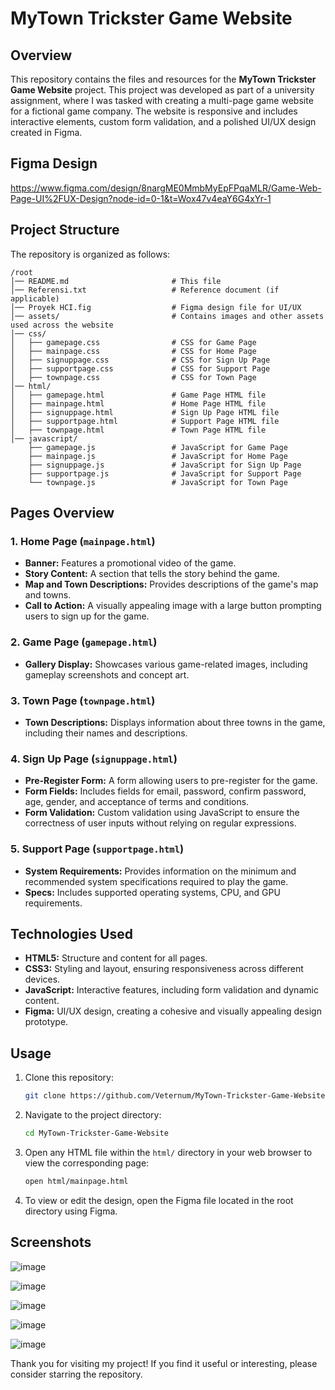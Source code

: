 # MyTown Trickster Game Website

## Overview

This repository contains the files and resources for the **MyTown Trickster Game Website** project. This project was developed as part of a university assignment, where I was tasked with creating a multi-page game website for a fictional game company. The website is responsive and includes interactive elements, custom form validation, and a polished UI/UX design created in Figma.

## Figma Design

https://www.figma.com/design/8nargME0MmbMyEpFPqaMLR/Game-Web-Page-UI%2FUX-Design?node-id=0-1&t=Wox47v4eaY6G4xYr-1

## Project Structure

The repository is organized as follows:

```
/root
│── README.md                       # This file
│── Referensi.txt                   # Reference document (if applicable)
│── Proyek HCI.fig                  # Figma design file for UI/UX
│── assets/                         # Contains images and other assets used across the website
│── css/
│   ├── gamepage.css                # CSS for Game Page
│   ├── mainpage.css                # CSS for Home Page
│   ├── signuppage.css              # CSS for Sign Up Page
│   ├── supportpage.css             # CSS for Support Page
│   ├── townpage.css                # CSS for Town Page
│── html/
│   ├── gamepage.html               # Game Page HTML file
│   ├── mainpage.html               # Home Page HTML file
│   ├── signuppage.html             # Sign Up Page HTML file
│   ├── supportpage.html            # Support Page HTML file
│   ├── townpage.html               # Town Page HTML file
│── javascript/
    ├── gamepage.js                 # JavaScript for Game Page
    ├── mainpage.js                 # JavaScript for Home Page
    ├── signuppage.js               # JavaScript for Sign Up Page
    ├── supportpage.js              # JavaScript for Support Page
    └── townpage.js                 # JavaScript for Town Page
```

## Pages Overview

### 1. Home Page (`mainpage.html`)
- **Banner:** Features a promotional video of the game.
- **Story Content:** A section that tells the story behind the game.
- **Map and Town Descriptions:** Provides descriptions of the game's map and towns.
- **Call to Action:** A visually appealing image with a large button prompting users to sign up for the game.

### 2. Game Page (`gamepage.html`)
- **Gallery Display:** Showcases various game-related images, including gameplay screenshots and concept art.

### 3. Town Page (`townpage.html`)
- **Town Descriptions:** Displays information about three towns in the game, including their names and descriptions.

### 4. Sign Up Page (`signuppage.html`)
- **Pre-Register Form:** A form allowing users to pre-register for the game.
- **Form Fields:** Includes fields for email, password, confirm password, age, gender, and acceptance of terms and conditions.
- **Form Validation:** Custom validation using JavaScript to ensure the correctness of user inputs without relying on regular expressions.

### 5. Support Page (`supportpage.html`)
- **System Requirements:** Provides information on the minimum and recommended system specifications required to play the game.
- **Specs:** Includes supported operating systems, CPU, and GPU requirements.

## Technologies Used

- **HTML5:** Structure and content for all pages.
- **CSS3:** Styling and layout, ensuring responsiveness across different devices.
- **JavaScript:** Interactive features, including form validation and dynamic content.
- **Figma:** UI/UX design, creating a cohesive and visually appealing design prototype.

## Usage

1. Clone this repository:

   ```bash
   git clone https://github.com/Veternum/MyTown-Trickster-Game-Website.git
   ```

2. Navigate to the project directory:

   ```bash
   cd MyTown-Trickster-Game-Website
   ```

3. Open any HTML file within the `html/` directory in your web browser to view the corresponding page:

   ```bash
   open html/mainpage.html
   ```

4. To view or edit the design, open the Figma file located in the root directory using Figma.

## Screenshots

![image](https://github.com/user-attachments/assets/66a4f84e-26e7-434f-a95d-dec848824719)

![image](https://github.com/user-attachments/assets/94c12371-8233-4897-935f-2fc922701af7)

![image](https://github.com/user-attachments/assets/c551d596-796b-4044-b5ca-bf5cda63fa96)

![image](https://github.com/user-attachments/assets/fc2bccf2-920e-4642-b700-f4adaf654833)

![image](https://github.com/user-attachments/assets/233055c3-0531-4759-a87a-4bd0ad598633)

Thank you for visiting my project! If you find it useful or interesting, please consider starring the repository.
